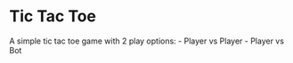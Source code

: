 # Tic Tac Toe
A simple tic tac toe game with 2 play options:
    - Player vs Player
    - Player vs Bot